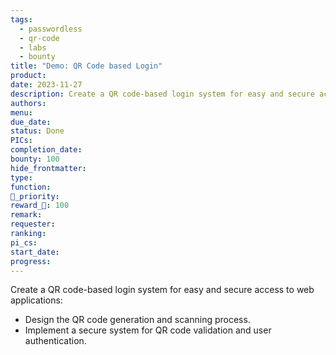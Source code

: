 ```yaml
---
tags:
  - passwordless
  - qr-code
  - labs
  - bounty
title: "Demo: QR Code based Login"
product: 
date: 2023-11-27
description: Create a QR code-based login system for easy and secure access to web applications.
authors: 
menu: 
due_date: 
status: Done
PICs: 
completion_date: 
bounty: 100
hide_frontmatter: 
type: 
function: 
🔺_priority: 
reward_🧊: 100
remark: 
requester: 
ranking: 
pi_cs: 
start_date: 
progress:
---
```


Create a QR code-based login system for easy and secure access to web applications:

* Design the QR code generation and scanning process.
* Implement a secure system for QR code validation and user authentication.